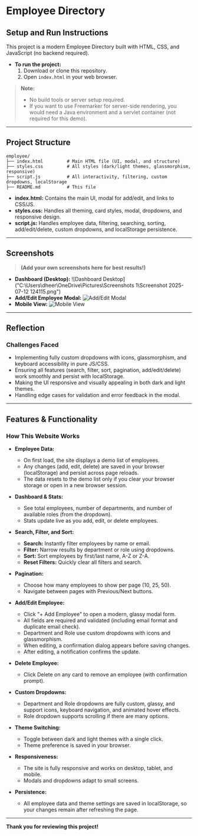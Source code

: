 # Employee Directory

## Setup and Run Instructions

This project is a modern Employee Directory built with HTML, CSS, and JavaScript (no backend required).

- **To run the project:**
  1. Download or clone this repository.
  2. Open `index.html` in your web browser.

> **Note:**
> - No build tools or server setup required.
> - If you want to use Freemarker for server-side rendering, you would need a Java environment and a servlet container (not required for this demo).

---

## Project Structure

```
employee/
├── index.html         # Main HTML file (UI, modal, and structure)
├── styles.css         # All styles (dark/light themes, glassmorphism, responsive)
├── script.js          # All interactivity, filtering, custom dropdowns, localStorage
├── README.md          # This file
```

- **index.html:** Contains the main UI, modal for add/edit, and links to CSS/JS.
- **styles.css:** Handles all theming, card styles, modal, dropdowns, and responsive design.
- **script.js:** Handles employee data, filtering, searching, sorting, add/edit/delete, custom dropdowns, and localStorage persistence.

---

## Screenshots

> **(Add your own screenshots here for best results!)**

- **Dashboard (Desktop):**
  ![Dashboard Desktop]("C:\Users\dheer\OneDrive\Pictures\Screenshots 1\Screenshot 2025-07-12 124115.png")
- **Add/Edit Employee Modal:**
  ![Add/Edit Modal](screenshots/add-edit-modal.png)
- **Mobile View:**
  ![Mobile View](screenshots/mobile-view.png)

---

## Reflection

### Challenges Faced
- Implementing fully custom dropdowns with icons, glassmorphism, and keyboard accessibility in pure JS/CSS.
- Ensuring all features (search, filter, sort, pagination, add/edit/delete) work smoothly and persist with localStorage.
- Making the UI responsive and visually appealing in both dark and light themes.
- Handling edge cases for validation and error feedback in the modal.



---

## Features & Functionality

### How This Website Works

- **Employee Data:**
  - On first load, the site displays a demo list of employees.
  - Any changes (add, edit, delete) are saved in your browser (localStorage) and persist across page reloads.
  - The data resets to the demo list only if you clear your browser storage or open in a new browser session.

- **Dashboard & Stats:**
  - See total employees, number of departments, and number of available roles (from the dropdown).
  - Stats update live as you add, edit, or delete employees.

- **Search, Filter, and Sort:**
  - **Search:** Instantly filter employees by name or email.
  - **Filter:** Narrow results by department or role using dropdowns.
  - **Sort:** Sort employees by first/last name, A-Z or Z-A.
  - **Reset Filters:** Quickly clear all filters and search.

- **Pagination:**
  - Choose how many employees to show per page (10, 25, 50).
  - Navigate between pages with Previous/Next buttons.

- **Add/Edit Employee:**
  - Click "+ Add Employee" to open a modern, glassy modal form.
  - All fields are required and validated (including email format and duplicate email check).
  - Department and Role use custom dropdowns with icons and glassmorphism.
  - When editing, a confirmation dialog appears before saving changes.
  - After editing, a notification confirms the update.

- **Delete Employee:**
  - Click Delete on any card to remove an employee (with confirmation prompt).

- **Custom Dropdowns:**
  - Department and Role dropdowns are fully custom, glassy, and support icons, keyboard navigation, and animated hover effects.
  - Role dropdown supports scrolling if there are many options.

- **Theme Switching:**
  - Toggle between dark and light themes with a single click.
  - Theme preference is saved in your browser.

- **Responsiveness:**
  - The site is fully responsive and works on desktop, tablet, and mobile.
  - Modals and dropdowns adapt to small screens.

- **Persistence:**
  - All employee data and theme settings are saved in localStorage, so your changes remain after refreshing the page.

---

**Thank you for reviewing this project!** 
